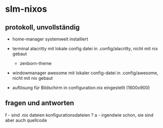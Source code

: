 # slm-nixos

## protokoll, unvollständig
  - home-manager systemweit installiert

  - terminal alacritty mit lokale config datei in .config/alacritty, nicht mit nix gebaut
    - zenborn-theme

  - windowmanager awesome mit lokaler config-datei in .config/awesome, nicht mit nix gebaut
  - auflösung für Bildschirm in configuration.nix eingestellt (1600x900)

## fragen und antworten
  f - sind .nix dateien konfigurationsdateien ?
  a - irgendwie schon, sie sind aber auch quellcode


